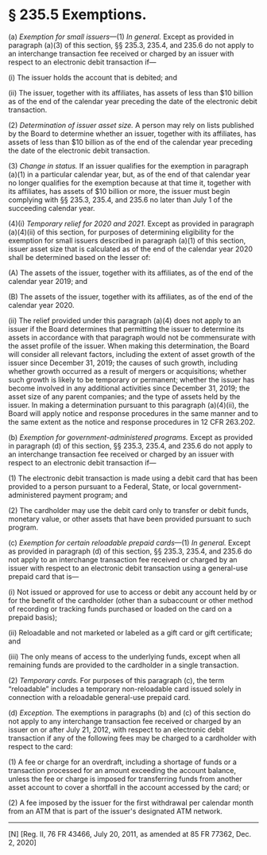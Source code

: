 # § 235.5   Exemptions.

(a) *Exemption for small issuers*—(1) *In general.* Except as provided in paragraph (a)(3) of this section, §§ 235.3, 235.4, and 235.6 do not apply to an interchange transaction fee received or charged by an issuer with respect to an electronic debit transaction if—


(i) The issuer holds the account that is debited; and


(ii) The issuer, together with its affiliates, has assets of less than $10 billion as of the end of the calendar year preceding the date of the electronic debit transaction.


(2) *Determination of issuer asset size.* A person may rely on lists published by the Board to determine whether an issuer, together with its affiliates, has assets of less than $10 billion as of the end of the calendar year preceding the date of the electronic debit transaction.


(3) *Change in status.* If an issuer qualifies for the exemption in paragraph (a)(1) in a particular calendar year, but, as of the end of that calendar year no longer qualifies for the exemption because at that time it, together with its affiliates, has assets of $10 billion or more, the issuer must begin complying with §§ 235.3, 235.4, and 235.6 no later than July 1 of the succeeding calendar year.


(4)(i) *Temporary relief for 2020 and 2021.* Except as provided in paragraph (a)(4)(ii) of this section, for purposes of determining eligibility for the exemption for small issuers described in paragraph (a)(1) of this section, issuer asset size that is calculated as of the end of the calendar year 2020 shall be determined based on the lesser of:


(A) The assets of the issuer, together with its affiliates, as of the end of the calendar year 2019; and


(B) The assets of the issuer, together with its affiliates, as of the end of the calendar year 2020.


(ii) The relief provided under this paragraph (a)(4) does not apply to an issuer if the Board determines that permitting the issuer to determine its assets in accordance with that paragraph would not be commensurate with the asset profile of the issuer. When making this determination, the Board will consider all relevant factors, including the extent of asset growth of the issuer since December 31, 2019; the causes of such growth, including whether growth occurred as a result of mergers or acquisitions; whether such growth is likely to be temporary or permanent; whether the issuer has become involved in any additional activities since December 31, 2019; the asset size of any parent companies; and the type of assets held by the issuer. In making a determination pursuant to this paragraph (a)(4)(ii), the Board will apply notice and response procedures in the same manner and to the same extent as the notice and response procedures in 12 CFR 263.202.


(b) *Exemption for government-administered programs.* Except as provided in paragraph (d) of this section, §§ 235.3, 235.4, and 235.6 do not apply to an interchange transaction fee received or charged by an issuer with respect to an electronic debit transaction if—


(1) The electronic debit transaction is made using a debit card that has been provided to a person pursuant to a Federal, State, or local government-administered payment program; and


(2) The cardholder may use the debit card only to transfer or debit funds, monetary value, or other assets that have been provided pursuant to such program.


(c) *Exemption for certain reloadable prepaid cards*—(1) *In general.* Except as provided in paragraph (d) of this section, §§ 235.3, 235.4, and 235.6 do not apply to an interchange transaction fee received or charged by an issuer with respect to an electronic debit transaction using a general-use prepaid card that is—


(i) Not issued or approved for use to access or debit any account held by or for the benefit of the cardholder (other than a subaccount or other method of recording or tracking funds purchased or loaded on the card on a prepaid basis);


(ii) Reloadable and not marketed or labeled as a gift card or gift certificate; and


(iii) The only means of access to the underlying funds, except when all remaining funds are provided to the cardholder in a single transaction.


(2) *Temporary cards.* For purposes of this paragraph (c), the term “reloadable” includes a temporary non-reloadable card issued solely in connection with a reloadable general-use prepaid card.


(d) *Exception.* The exemptions in paragraphs (b) and (c) of this section do not apply to any interchange transaction fee received or charged by an issuer on or after July 21, 2012, with respect to an electronic debit transaction if any of the following fees may be charged to a cardholder with respect to the card:


(1) A fee or charge for an overdraft, including a shortage of funds or a transaction processed for an amount exceeding the account balance, unless the fee or charge is imposed for transferring funds from another asset account to cover a shortfall in the account accessed by the card; or


(2) A fee imposed by the issuer for the first withdrawal per calendar month from an ATM that is part of the issuer's designated ATM network.



---

[N] [Reg. II, 76 FR 43466, July 20, 2011, as amended at 85 FR 77362, Dec. 2, 2020]




